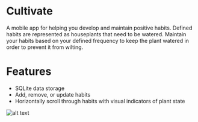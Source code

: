# Cultivate
A mobile app for helping you develop and maintain positive habits. Defined habits are represented as houseplants that need to be watered. Maintain your habits based on your defined frequency to keep the plant watered in order to prevent it from wilting.

# Features
- SQLite data storage
- Add, remove, or update habits
- Horizontally scroll through habits with visual indicators of plant state

![alt text](https://i.imgur.com/isMkJ5N.png)